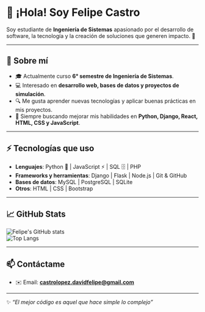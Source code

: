 # 👋 ¡Hola! Soy Felipe Castro  

Soy estudiante de **Ingeniería de Sistemas** apasionado por el desarrollo de software, la tecnología y la creación de soluciones que generen impacto. 🚀  

---

## 🌱 Sobre mí  
- 🎓 Actualmente curso **6° semestre de Ingeniería de Sistemas**.  
- 💻 Interesado en **desarrollo web, bases de datos y proyectos de simulación**.  
- 🔍 Me gusta aprender nuevas tecnologías y aplicar buenas prácticas en mis proyectos.  
- 📘 Siempre buscando mejorar mis habilidades en **Python, Django, React, HTML, CSS y JavaScript**.  

---

## ⚡ Tecnologías que uso  
- **Lenguajes**: Python 🐍 | JavaScript ⚡ | SQL 🗄️ | PHP 
- **Frameworks y herramientas**: Django | Flask | Node.js | Git & GitHub  
- **Bases de datos**: MySQL | PostgreSQL | SQLite  
- **Otros**: HTML | CSS | Bootstrap

---

## 📈 GitHub Stats  
![Felipe's GitHub stats](https://github-readme-stats.vercel.app/api?username=FelipeCastro&show_icons=true&theme=tokyonight)  
![Top Langs](https://github-readme-stats.vercel.app/api/top-langs/?username=FelipeCastro&layout=compact&theme=tokyonight)  

---

## 📫 Contáctame  
- ✉️ Email: **castrolopez.davidfelipe@gmail.com**  
<!--
- 💼 LinkedIn: [Tu perfil de LinkedIn](https://linkedin.com/in/tuusuario)  
- 🐦 Twitter/X: [@tuusuario](https://twitter.com/tuusuario)  
-->
---

✨ *“El mejor código es aquel que hace simple lo complejo”*  
